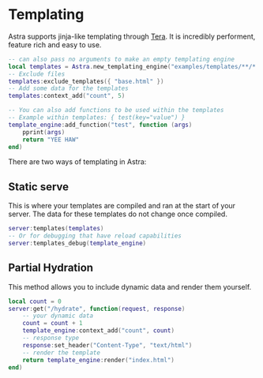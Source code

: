 # Templating

Astra supports jinja-like templating through [Tera](https://keats.github.io/tera/docs). It is incredibly performent, feature rich and easy to use.

```lua
-- can also pass no arguments to make an empty templating engine
local templates = Astra.new_templating_engine("examples/templates/**/*.html")
-- Exclude files
templates:exclude_templates({ "base.html" })
-- Add some data for the templates
templates:context_add("count", 5)

-- You can also add functions to be used within the templates
-- Example within templates: { test(key="value") }
template_engine:add_function("test", function (args)
    pprint(args)
    return "YEE HAW"
end)
```

There are two ways of templating in Astra:

## Static serve

This is where your templates are compiled and ran at the start of your server. The data for these templates do not change once compiled.

```lua
server:templates(templates)
-- Or for debugging that have reload capabilities
server:templates_debug(template_engine)
```

## Partial Hydration

This method allows you to include dynamic data and render them yourself.

```lua
local count = 0
server:get("/hydrate", function(request, response)
    -- your dynamic data
    count = count + 1
    template_engine:context_add("count", count)
    -- response type
    response:set_header("Content-Type", "text/html")
    -- render the template
    return template_engine:render("index.html")
end)
```
